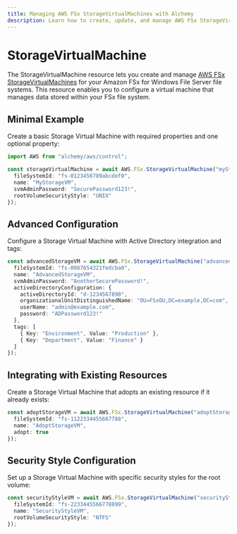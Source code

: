```yaml
---
title: Managing AWS FSx StorageVirtualMachines with Alchemy
description: Learn how to create, update, and manage AWS FSx StorageVirtualMachines using Alchemy Cloud Control.
---
```


# StorageVirtualMachine

The StorageVirtualMachine resource lets you create and manage [AWS FSx StorageVirtualMachines](https://docs.aws.amazon.com/fsx/latest/userguide/) for your Amazon FSx for Windows File Server file systems. This resource enables you to configure a virtual machine that manages data stored within your FSx file system.

## Minimal Example

Create a basic Storage Virtual Machine with required properties and one optional property:

```ts
import AWS from "alchemy/aws/control";

const storageVirtualMachine = await AWS.FSx.StorageVirtualMachine("myStorageVM", {
  fileSystemId: "fs-0123456789abcdef0",
  name: "MyStorageVM",
  svmAdminPassword: "SecurePassword123!",
  rootVolumeSecurityStyle: "UNIX"
});
```

## Advanced Configuration

Configure a Storage Virtual Machine with Active Directory integration and tags:

```ts
const advancedStorageVM = await AWS.FSx.StorageVirtualMachine("advancedStorageVM", {
  fileSystemId: "fs-0987654321fedcba0",
  name: "AdvancedStorageVM",
  svmAdminPassword: "AnotherSecurePassword!",
  activeDirectoryConfiguration: {
    activeDirectoryId: "d-1234567890",
    organizationalUnitDistinguishedName: "OU=FSxOU,DC=example,DC=com",
    userName: "admin@example.com",
    password: "ADPassword123!"
  },
  tags: [
    { Key: "Environment", Value: "Production" },
    { Key: "Department", Value: "Finance" }
  ]
});
```

## Integrating with Existing Resources

Create a Storage Virtual Machine that adopts an existing resource if it already exists:

```ts
const adoptStorageVM = await AWS.FSx.StorageVirtualMachine("adoptStorageVM", {
  fileSystemId: "fs-1122334455667788",
  name: "AdoptStorageVM",
  adopt: true
});
```

## Security Style Configuration

Set up a Storage Virtual Machine with specific security styles for the root volume:

```ts
const securityStyleVM = await AWS.FSx.StorageVirtualMachine("securityStyleVM", {
  fileSystemId: "fs-2233445566778899",
  name: "SecurityStyleVM",
  rootVolumeSecurityStyle: "NTFS"
});
```